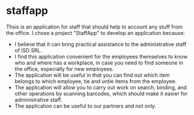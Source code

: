 # staffapp
Thsis is an application for staff that should help to account any stuff from the office. 
I chose a project "StaffApp" to develop an application  because:
- I believe that it can bring practical assistance to the administrative staff of ISD SRL.
- I find this application convenient for the employees themselves to know who and where has a workplace, in case you need to find someone in the office, especially for new employees.
- The application will be useful in that you can find out which item belongs to which employee, tie and untie items from the employee.
- The application will allow you to carry out work on search, binding, and other operations by scanning barcodes, which should make it easier for administrative staff.
- The application can be useful to our partners and not only.
